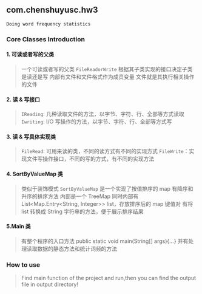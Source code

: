 ## com.chenshuyusc.hw3
`Doing word frequency statistics`

### Core Classes Introduction
#### 1. 可读或者写的父类
>一个可读或者写的父类 `FileReadorWrite`
根据其子类实现的接口决定子类是读还是写
内部有文件和文件格式作为成员变量
文件就是其执行相关操作的文件

#### 2. 读 & 写接口
>`IReading`: 几种读取文件的方法，以字节、字符、行、全部等方式读取
>`Iwriting`: I/O 写操作的方法，以字节、字符、行、全部等方式写

#### 3. 读 & 写具体实现类
>`FileRead`: 可用来读的类，不同的读方式有不同的实现方式
>`FileWrite`：实现文件写操作接口，不同的写的方式，有不同的实现方法

####  4. SortByValueMap 类
>类似于装饰模式
>`SortByValueMap` 是一个实现了按值排序的 map
>有降序和升序的排序方法
>内部是一个 TreeMap
>同时内部有 List<Map.Entry<String, Integer>> list，存放排序后的 map 键值对
>有将 list 转换成 String 字符串的方法，便于展示排序结果

#### 5.Main 类
>有整个程序的入口方法  public static void main(String[] args){...}
并有处理读取数据的静态方法和统计词频的方法


### How to use
> Find main function of the project and run,then you can find the output file in output directory!